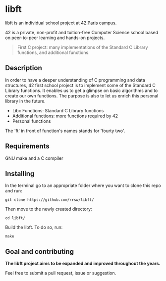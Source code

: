 # libft

libft is an individual school project at [42 Paris](https://www.42.fr) campus.

42 is a private, non-profit and tuition-free Computer Science school based on peer-to-peer learning and hands-on projects.


> First C project: many implementations of the Standard C Library functions, and additional functions.


## Description

In order to have a deeper understanding of C programming and data structures, 42 first school project is to implement some of the Standard C Library functions. It enables us to get a glimpse on basic algorithms and to create our own functions. The purpose is also to let us enrich this personal library in the future.

- Libc Functions: Standard C Library functions
- Additional functions: more functions required by 42
- Personal functions

The 'ft' in front of function's names stands for 'fourty two'.

## Requirements

GNU make and a C compiler

## Installing

In the terminal go to an appropriate folder where you want to clone this repo and run:
```
git clone https://github.com/rrsw/libft/
```

Then move to the newly created directory:
```
cd libft/
```

Build the libft. To do so, run:
```
make
```

## Goal and contributing

**The libft project aims to be expanded and improved throughout the years.**

Feel free to submit a pull request, issue or suggestion.
